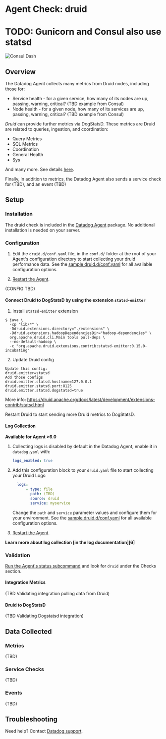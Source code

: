 # Agent Check: druid

# TODO: Gunicorn and Consul also use statsd


![Consul Dash][1]

## Overview

The Datadog Agent collects many metrics from Druid nodes, including those for:

* Service health - for a given service, how many of its nodes are up, passing, warning, critical? (TBD example from Consul)
* Node health - for a given node, how many of its services are up, passing, warning, critical? (TBD example from Consul)

_Druid_ can provide further metrics via DogStatsD. These metrics are Druid are related to queries, ingestion, and coordination:

* Query Metrics
* SQL Metrics
* Coordination
* General Health
* Sys

And many more. See details [here](https://druid.apache.org/docs/latest/operations/metrics.html).

Finally, in addition to metrics, the Datadog Agent also sends a service check for (TBD), and an event (TBD)

## Setup

### Installation

The druid check is included in the [Datadog Agent][2] package.
No additional installation is needed on your server.

### Configuration

1. Edit the `druid.d/conf.yaml` file, in the `conf.d/` folder at the root of your Agent's configuration directory to start collecting your druid performance data. See the [sample druid.d/conf.yaml][2] for all available configuration options.

2. [Restart the Agent][3].

(CONFIG TBD)

#### Connect Druid to DogStatsD by using the extension `statsd-emitter`

1) Install `statsd-emitter` extension


```
$ java \
  -cp "lib/*" \
  -Ddruid.extensions.directory="./extensions" \
  -Ddruid.extensions.hadoopDependenciesDir="hadoop-dependencies" \
  org.apache.druid.cli.Main tools pull-deps \
  --no-default-hadoop \
  -c "org.apache.druid.extensions.contrib:statsd-emitter:0.15.0-incubating"
```

2) Update Druid config

```
Update this config:
druid.emitter=statsd
Add those configs
druid.emitter.statsd.hostname=127.0.0.1
druid.emitter.statsd.port:8125
druid.emitter.statsd.dogstatsd=true
```

More info: https://druid.apache.org/docs/latest/development/extensions-contrib/statsd.html

Restart Druid to start sending more Druid metrics to DogStatsD.


#### Log Collection

**Available for Agent >6.0**

1. Collecting logs is disabled by default in the Datadog Agent, enable it in `datadog.yaml` with:

    ```yaml
    logs_enabled: true
    ```

2. Add this configuration block to your `druid.yaml` file to start collecting your Druid Logs:

    ```yaml
      logs:
          - type: file
            path: (TBD)
            source: druid
            service: myservice
    ```
    Change the `path` and `service` parameter values and configure them for your environment.
    See the [sample druid.d/conf.yaml][4] for all available configuration options.

3. [Restart the Agent][5].

**Learn more about log collection [in the log documentation][6]**


### Validation

[Run the Agent's status subcommand][4] and look for `druid` under the Checks section.

#### Integration Metrics

(TBD Validating integration pulling data from Druid)

#### Druid to DogStatsD

(TBD Validating Dogstatsd integration)

## Data Collected

### Metrics

(TBD)

### Service Checks

(TBD)

### Events

(TBD)

## Troubleshooting

Need help? Contact [Datadog support][5].

[1]: https://Link-to-Dashboard-image
[1]: **LINK_TO_INTEGRATION_SITE**
[2]: https://github.com/DataDog/integrations-core/blob/master/druid/datadog_checks/druid/data/conf.yaml.example
[3]: https://docs.datadoghq.com/agent/guide/agent-commands/?tab=agentv6#start-stop-and-restart-the-agent
[4]: https://docs.datadoghq.com/agent/guide/agent-commands/?tab=agentv6#agent-status-and-information
[5]: https://docs.datadoghq.com/help

